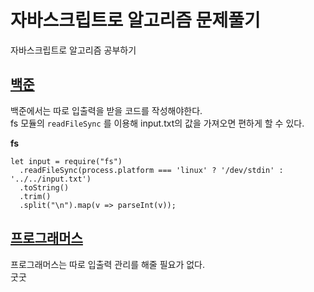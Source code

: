 # 자바스크립트로 알고리즘 문제풀기

자바스크립트로 알고리즘 공부하기  

## [백준](https://github.com/vpdls1511/javascript-algoritm/tree/master/baekjoonn/)
백준에서는 따로 입출력을 받을 코드를 작성해야한다.   
fs 모듈의 `readFileSync` 를 이용해 input.txt의 값을 가져오면 편하게 할 수 있다.

**fs**
```
let input = require("fs")
  .readFileSync(process.platform === 'linux' ? '/dev/stdin' : '../../input.txt')
  .toString()
  .trim()
  .split("\n").map(v => parseInt(v));
```

## [프로그래머스](https://github.com/vpdls1511/javascript-algoritm/tree/master/programmers/)
프로그래머스는 따로 입출력 관리를 해줄 필요가 없다.  
굿굿
